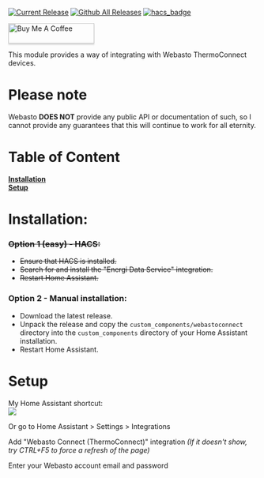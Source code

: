 [![Current Release](https://img.shields.io/github/release/mtrab/webastoconnect/all.svg?style=plastic)](https://github.com/mtrab/webastoconnect/releases) [![Github All Releases](https://img.shields.io/github/downloads/mtrab/webastoconnect/total.svg?style=plastic)](https://github.com/mtrab/webastoconnect/releases) [![hacs_badge](https://img.shields.io/badge/HACS-Default-41BDF5.svg?style=plastic)](https://github.com/hacs/integration)

<a href="https://www.buymeacoffee.com/mtrab" target="_blank"><img src="https://www.buymeacoffee.com/assets/img/custom_images/orange_img.png" alt="Buy Me A Coffee" style="height: 41px !important;width: 174px !important;box-shadow: 0px 3px 2px 0px rgba(190, 190, 190, 0.5) !important;-webkit-box-shadow: 0px 3px 2px 0px rgba(190, 190, 190, 0.5) !important;" ></a>

This module provides a way of integrating with Webasto ThermoConnect devices.

# Please note
Webasto <b>DOES NOT</b> provide any public API or documentation of such, so I cannot provide any guarantees that this will continue to work for all eternity.

# Table of Content

**[Installation](#installation)**<br/>
**[Setup](#setup)**<br/>

# Installation:

### <strike>Option 1 (easy) - HACS:</strike>

- <strike>Ensure that HACS is installed.</strike>
- <strike>Search for and install the "Energi Data Service" integration.</strike>
- <strike>Restart Home Assistant.</strike>

### Option 2 - Manual installation:

- Download the latest release.
- Unpack the release and copy the `custom_components/webastoconnect` directory into the `custom_components` directory of your Home Assistant installation.
- Restart Home Assistant.

# Setup

My Home Assistant shortcut:<br/>
[![](https://my.home-assistant.io/badges/config_flow_start.svg)](https://my.home-assistant.io/redirect/config_flow_start/?domain=energidataservice)

Or go to Home Assistant > Settings > Integrations

Add "Webasto Connect (ThermoConnect)" integration *(If it doesn't show, try CTRL+F5 to force a refresh of the page)*

Enter your Webasto account email and password

